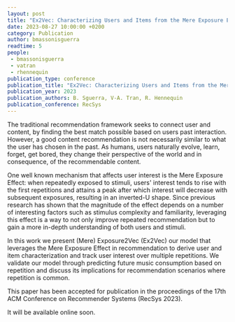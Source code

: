```yaml
---
layout: post
title: "Ex2Vec: Characterizing Users and Items from the Mere Exposure Effect"
date: 2023-08-27 10:00:00 +0200
category: Publication
author: bmassonisguerra
readtime: 5
people:
 - bmassonisguerra
 - vatran
 - rhennequin
publication_type: conference
publication_title: "Ex2Vec: Characterizing Users and Items from the Mere Exposure Effect"
publication_year: 2023
publication_authors: B. Sguerra, V-A. Tran, R. Hennequin
publication_conference: RecSys
---
```


The traditional recommendation framework seeks to connect user and content, by finding the best match possible based on users past
interaction. However, a good content recommendation is not necessarily similar to what the user has chosen in the past. As humans,
users naturally evolve, learn, forget, get bored, they change their perspective of the world and in consequence, of the recommendable
content. 

One well known mechanism that affects user interest is the Mere Exposure Effect: when repeatedly exposed to stimuli, users'
interest tends to rise with the first repetitions and attains a peak after which interest will decrease with subsequent exposures, resulting
in an inverted-U shape. Since previous research has shown that the magnitude of the effect depends on a number of interesting factors
such as stimulus complexity and familiarity, leveraging this effect is a way to not only improve repeated recommendation but to gain
a more in-depth understanding of both users and stimuli.

In this work we present (Mere) Exposure2Vec (Ex2Vec) our model that
leverages the Mere Exposure Effect in recommendation to derive user and item characterization and track user interest over multiple
repetitions. We validate our model through predicting future music consumption based on repetition and discuss its implications for
recommendation scenarios where repetition is common.

This paper has been accepted for publication in the proceedings of the 17th ACM Conference on Recommender Systems (RecSys 2023).

It will be available online soon.
